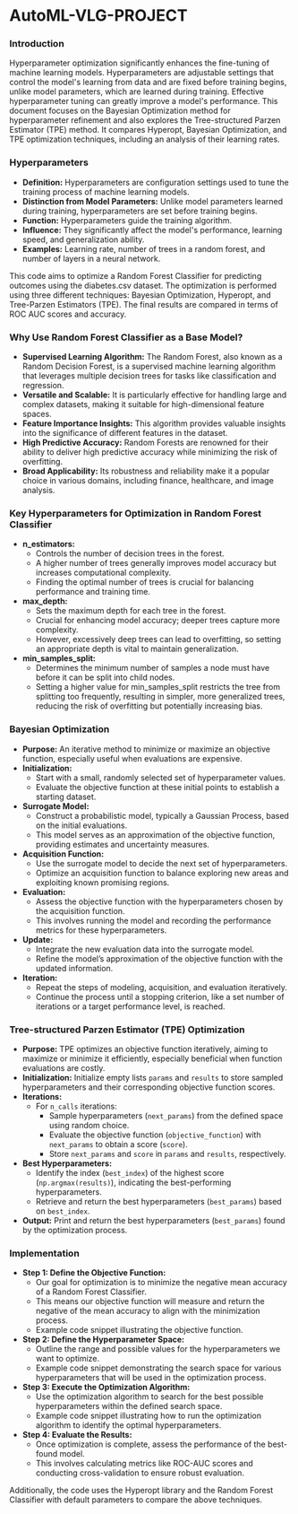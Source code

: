 # AutoML-VLG-PROJECT
### Introduction

Hyperparameter optimization significantly enhances the fine-tuning of machine learning models. Hyperparameters are adjustable settings that control the model's learning from data and are fixed before training begins, unlike model parameters, which are learned during training. Effective hyperparameter tuning can greatly improve a model's performance. This document focuses on the Bayesian Optimization method for hyperparameter refinement and also explores the Tree-structured Parzen Estimator (TPE) method. It compares Hyperopt, Bayesian Optimization, and TPE optimization techniques, including an analysis of their learning rates.

### Hyperparameters

- **Definition:** Hyperparameters are configuration settings used to tune the training process of machine learning models.
- **Distinction from Model Parameters:** Unlike model parameters learned during training, hyperparameters are set before training begins.
- **Function:** Hyperparameters guide the training algorithm.
- **Influence:** They significantly affect the model's performance, learning speed, and generalization ability.
- **Examples:** Learning rate, number of trees in a random forest, and number of layers in a neural network.

This code aims to optimize a Random Forest Classifier for predicting outcomes using the diabetes.csv dataset. The optimization is performed using three different techniques: Bayesian Optimization, Hyperopt, and Tree-Parzen Estimators (TPE). The final results are compared in terms of ROC AUC scores and accuracy.

### Why Use Random Forest Classifier as a Base Model?

- **Supervised Learning Algorithm:** The Random Forest, also known as a Random Decision Forest, is a supervised machine learning algorithm that leverages multiple decision trees for tasks like classification and regression.
- **Versatile and Scalable:** It is particularly effective for handling large and complex datasets, making it suitable for high-dimensional feature spaces.
- **Feature Importance Insights:** This algorithm provides valuable insights into the significance of different features in the dataset.
- **High Predictive Accuracy:** Random Forests are renowned for their ability to deliver high predictive accuracy while minimizing the risk of overfitting.
- **Broad Applicability:** Its robustness and reliability make it a popular choice in various domains, including finance, healthcare, and image analysis.

### Key Hyperparameters for Optimization in Random Forest Classifier

- **n_estimators:**
  - Controls the number of decision trees in the forest.
  - A higher number of trees generally improves model accuracy but increases computational complexity.
  - Finding the optimal number of trees is crucial for balancing performance and training time.
- **max_depth:**
  - Sets the maximum depth for each tree in the forest.
  - Crucial for enhancing model accuracy; deeper trees capture more complexity.
  - However, excessively deep trees can lead to overfitting, so setting an appropriate depth is vital to maintain generalization.
- **min_samples_split:**
  - Determines the minimum number of samples a node must have before it can be split into child nodes.
  - Setting a higher value for min_samples_split restricts the tree from splitting too frequently, resulting in simpler, more generalized trees, reducing the risk of overfitting but potentially increasing bias.

### Bayesian Optimization

- **Purpose:** An iterative method to minimize or maximize an objective function, especially useful when evaluations are expensive.
- **Initialization:**
  - Start with a small, randomly selected set of hyperparameter values.
  - Evaluate the objective function at these initial points to establish a starting dataset.
- **Surrogate Model:**
  - Construct a probabilistic model, typically a Gaussian Process, based on the initial evaluations.
  - This model serves as an approximation of the objective function, providing estimates and uncertainty measures.
- **Acquisition Function:**
  - Use the surrogate model to decide the next set of hyperparameters.
  - Optimize an acquisition function to balance exploring new areas and exploiting known promising regions.
- **Evaluation:**
  - Assess the objective function with the hyperparameters chosen by the acquisition function.
  - This involves running the model and recording the performance metrics for these hyperparameters.
- **Update:**
  - Integrate the new evaluation data into the surrogate model.
  - Refine the model’s approximation of the objective function with the updated information.
- **Iteration:**
  - Repeat the steps of modeling, acquisition, and evaluation iteratively.
  - Continue the process until a stopping criterion, like a set number of iterations or a target performance level, is reached.

### Tree-structured Parzen Estimator (TPE) Optimization

- **Purpose:** TPE optimizes an objective function iteratively, aiming to maximize or minimize it efficiently, especially beneficial when function evaluations are costly.
- **Initialization:** Initialize empty lists `params` and `results` to store sampled hyperparameters and their corresponding objective function scores.
- **Iterations:**
  - For `n_calls` iterations:
    - Sample hyperparameters (`next_params`) from the defined space using random choice.
    - Evaluate the objective function (`objective_function`) with `next_params` to obtain a score (`score`).
    - Store `next_params` and `score` in `params` and `results`, respectively.
- **Best Hyperparameters:**
  - Identify the index (`best_index`) of the highest score (`np.argmax(results)`), indicating the best-performing hyperparameters.
  - Retrieve and return the best hyperparameters (`best_params`) based on `best_index`.
- **Output:** Print and return the best hyperparameters (`best_params`) found by the optimization process.

### Implementation

- **Step 1: Define the Objective Function:**
  - Our goal for optimization is to minimize the negative mean accuracy of a Random Forest Classifier.
  - This means our objective function will measure and return the negative of the mean accuracy to align with the minimization process.
  - Example code snippet illustrating the objective function.
- **Step 2: Define the Hyperparameter Space:**
  - Outline the range and possible values for the hyperparameters we want to optimize.
  - Example code snippet demonstrating the search space for various hyperparameters that will be used in the optimization process.
- **Step 3: Execute the Optimization Algorithm:**
  - Use the optimization algorithm to search for the best possible hyperparameters within the defined search space.
  - Example code snippet illustrating how to run the optimization algorithm to identify the optimal hyperparameters.
- **Step 4: Evaluate the Results:**
  - Once optimization is complete, assess the performance of the best-found model.
  - This involves calculating metrics like ROC-AUC scores and conducting cross-validation to ensure robust evaluation.

Additionally, the code uses the Hyperopt library and the Random Forest Classifier with default parameters to compare the above techniques.




